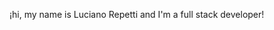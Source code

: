 ¡hi, my name is Luciano Repetti and I'm a full stack developer!

<!---
luciano-repetti/luciano-repetti is a ✨ special ✨ repository because its `README.md` (this file) appears on your GitHub profile.
You can click the Preview link to take a look at your changes.
--->
